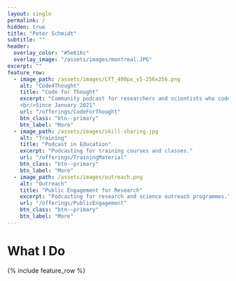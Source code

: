 ```yaml
---
layout: single
permalink: /
hidden: true
title: "Peter Schmidt"
subtitle: ""
header:
  overlay_color: "#5e616c"
  overlay_image: "/assets/images/montreal.JPG"
excerpt: ""
feature_row:
  - image_path: /assets/images/CfT_400px_v5-256x256.png
    alt: "Code4Thought"
    title: "Code for Thought"
    excerpt: "Community podcast for researchers and scientists who code. 
    <br/>Since January 2021"
    url: "/offerings/CodeForThought"
    btn_class: "btn--primary"
    btn_label: "More"
  - image_path: /assets/images/skill-sharing.jpg
    alt: "Training"
    title: "Podcast in Education"
    excerpt: "Podcasting for training courses and classes."
    url: "/offerings/TrainingMaterial"
    btn_class: "btn--primary"
    btn_label: "More"
  - image_path: /assets/images/outreach.png
    alt: "Outreach"
    title: "Public Engagement for Research"
    excerpt: "Podcasting for research and science outreach programmes."
    url: "/offerings/PublicEngagement"
    btn_class: "btn--primary"
    btn_label: "More"
---
```


# What I Do

{% include feature_row %}
